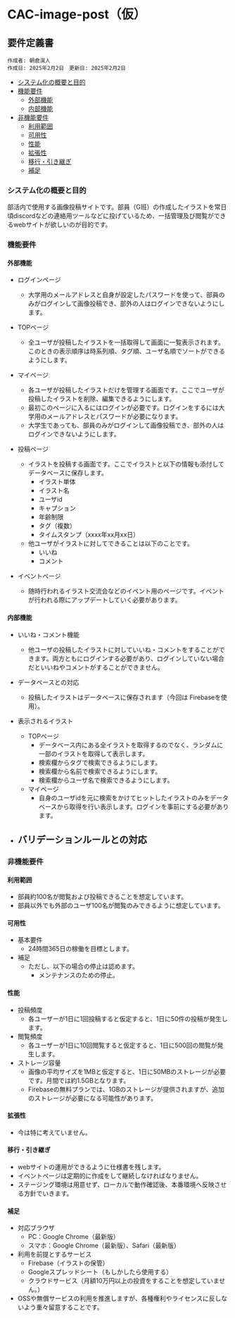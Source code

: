 # CAC-image-post（仮）

## 要件定義書
```
作成者: 朝倉滉人
作成日: 2025年2月2日　更新日: 2025年2月2日
```

- [システム化の概要と目的](#システム化の概要と目的)
- [機能要件](#機能要件)
    - [外部機能](#外部機能)
    - [内部機能](#内部機能)
- [非機能要件](#非機能要件)
    - [利用範囲](#利用範囲)
    - [可用性](#可用性)
    - [性能](#性能)
    - [拡張性](#拡張性)
    - [移行・引き継ぎ](#移行引き継ぎ)
    - [補足](#補足)


### システム化の概要と目的

部活内で使用する画像投稿サイトです。部員（G班）の作成したイラストを常日頃discordなどの連絡用ツールなどに投げているため、一括管理及び閲覧ができるwebサイトが欲しいのが目的です。

### 機能要件

#### 外部機能

- ログインページ
    - 大学用のメールアドレスと自身が設定したパスワードを使って、部員のみがログインして画像投稿でき、部外の人はログインできないようにします。

- TOPページ
    - 全ユーザが投稿したイラストを一括取得して画面に一覧表示されます。このときの表示順序は時系列順、タグ順、ユーザ名順でソートができるようにします。

- マイページ
    - 各ユーザが投稿したイラストだけを管理する画面です。ここでユーザが投稿したイラストを削除、編集できるようにします。
    - 最初このページに入るにはログインが必要です。ログインをするには大学用のメールアドレスとパスワードが必要になります。
    - 大学生であっても、部員のみがログインして画像投稿でき、部外の人はログインできないようにします。

- 投稿ページ
    - イラストを投稿する画面です。ここでイラストと以下の情報も添付してデータベースに保存します。
        - イラスト単体
        - イラスト名
        - ユーザid
        - キャプション
        - 年齢制限
        - タグ（複数）
        - タイムスタンプ（xxxx年xx月xx日）
    - 他ユーザがイラストに対してできることは以下のことです。
        - いいね
        - コメント

- イベントページ
    - 随時行われるイラスト交流会などのイベント用のページです。イベントが行われる際にアップデートしていく必要があります。

#### 内部機能

- いいね・コメント機能
    - 他ユーザの投稿したイラストに対していいね・コメントをすることができます。両方ともにログインする必要があり、ログインしていない場合だといいねやコメントがすることができません。

- データベースとの対応
    - 投稿したイラストはデータベースに保存されます（今回は Firebaseを使用）。

- 表示されるイラスト
    - TOPページ
        - データベース内にある全イラストを取得するのでなく、ランダムに一部のイラストを取得して表示します。
        - 検索欄からタグで検索できるようにします。
        - 検索欄から名前で検索できるようにします。
        - 検索欄からユーザ名で検索できるようにします。
    - マイページ
        - 自身のユーザidを元に検索をかけてヒットしたイラストのみをデータベースから取得を行い表示します。ログインを事前にする必要があります。

- バリデーションルールとの対応
    - 

### 非機能要件

#### 利用範囲

- 部員約100名が閲覧および投稿できることを想定しています。
- 部員以外でも外部のユーザ100名が閲覧のみできるように想定しています。

#### 可用性

- 基本要件
    - 24時間365日の稼働を目標とします。
- 補足
    - ただし、以下の場合の停止は認めます。
        - メンテナンスのための停止。

#### 性能

- 投稿頻度
    - 各ユーザーが1日に1回投稿すると仮定すると、1日に50件の投稿が発生します。
- 閲覧頻度
    - 各ユーザーが1日に10回閲覧すると仮定すると、1日に500回の閲覧が発生します。
- ストレージ容量
    - 画像の平均サイズを1MBと仮定すると、1日に50MBのストレージが必要です。月間では約1.5GBとなります。
    - Firebaseの無料プランでは、1GBのストレージが提供されますが、追加のストレージが必要になる可能性があります。


#### 拡張性

- 今は特に考えていません。

#### 移行・引き継ぎ

- webサイトの運用ができるように仕様書を残します。
- イベントページは定期的に作成をして継続しなければなりません。
- ステージング環境は用意せず、ローカルで動作確認後、本番環境へ反映させる方針でいきます。

#### 補足

- 対応ブラウザ
    - PC：Google Chrome（最新版）
    - スマホ：Google Chrome（最新版）、Safari（最新版）
- 利用を前提とするサービス
    - Firebase（イラストの保管）
    - Googleスプレッドシート（もしかしたら使用する）
    - クラウドサービス（月額10万円以上の投資をすることを想定していません。）
- OSSや無償サービスの利用を推進しますが、各種権利やライセンスに反しないよう重々留意することです。

